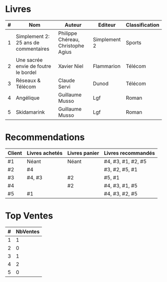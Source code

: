 # Livres

| # | Nom                                  | Auteur                             | Editeur                 | Classification         |
|---|--------------------------------------|------------------------------------|-------------------------|------------------------|
| 1 | Simplement 2: 25 ans de commentaires | Philippe Chéreau, Christophe Agius | Simplement 2            | Sports                 |
| 2 | Une sacrée envie de foutre le bordel | Xavier Niel                        | Flammarion              | Télécom                |
| 3 | Réseaux & Télécom                    | Claude Servi                       | Dunod                   | Télécom                |
| 4 | Angélique                            | Guillaume Musso                    | Lgf                     | Roman                  |
| 5 | Skidamarink                          | Guillaume Musso                    | Lgf                     | Roman                  |

# Recommendations

| Client | Livres achetés | Livres panier | Livres recommandés |
|--------|----------------|---------------|--------------------|
| #1     | Néant          | Néant         | #4, #3, #1, #2, #5 |
| #2     | #4             |               | #3, #2, #5, #1     |
| #3     | #4, #3         | #2            | #5, #1             |
| #4     |                | #2            | #4, #3, #1, #5     |
| #5     | #1             |               | #4, #3, #2, #5     |

# Top Ventes

| # | NbVentes |
|---|----------|
| 1 | 1        |
| 2 | 0        |
| 3 | 1        |
| 4 | 2        |
| 5 | 0        |